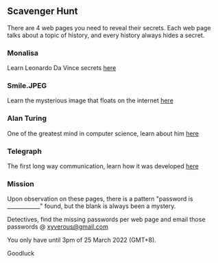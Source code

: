 ## Scavenger Hunt

There are 4 web pages you need to reveal their secrets. Each web page talks about a topic of history, and every history always hides a secret. 


### Monalisa
Learn Leonardo Da Vince secrets [here](https://drexleral.github.io/scavenger-case1/)

### Smile.JPEG
Learn the mysterious image that floats on the internet [here](https://drexleral.github.io/scavenger-case2/)

### Alan Turing
One of the greatest mind in computer science, learn about him [here](https://drexleral.github.io/scavenger-case3/)

### Telegraph
The first long way communication, learn how it was developed [here](https://drexleral.github.io/scavenger-case4/)


### Mission
Upon observation on these pages, there is a pattern "password is ____________" found, but the blank is always been a mystery.

Detectives, find the missing passwords per web page and email those passwords @ xyverous@gmail.com

You only have until 3pm of 25 March 2022 (GMT+8).

Goodluck


